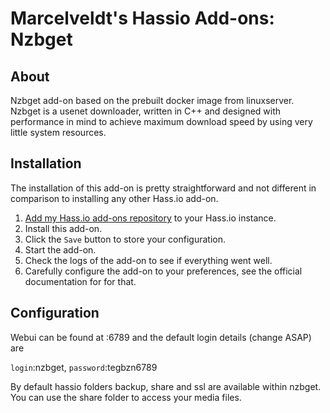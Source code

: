 # Marcelveldt's Hassio Add-ons: Nzbget

## About

Nzbget add-on based on the prebuilt docker image from linuxserver.
Nzbget is a usenet downloader, written in C++ and designed with performance in mind to achieve maximum download speed by using very little system resources.

## Installation

The installation of this add-on is pretty straightforward and not different in
comparison to installing any other Hass.io add-on.

1. [Add my Hass.io add-ons repository][repository] to your Hass.io instance.
1. Install this add-on.
1. Click the `Save` button to store your configuration.
1. Start the add-on.
1. Check the logs of the add-on to see if everything went well.
1. Carefully configure the add-on to your preferences, see the official documentation for for that.



## Configuration

Webui can be found at <your-ip>:6789 and the default login details (change ASAP) are

`login`:nzbget, `password`:tegbzn6789

By default hassio folders backup, share and ssl are available within nzbget.
You can use the share folder to access your media files.

[repository]: https://github.com/lbouriez/hassio-addons
